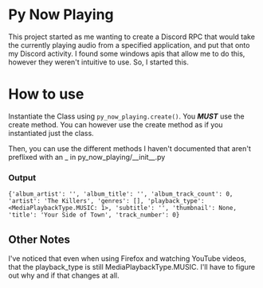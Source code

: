 # Py Now Playing

This project started as me wanting to create a Discord RPC that would take the currently playing audio from a specified application, and put that onto my Discord activity. I found some windows apis that allow me to do this, however they weren't intuitive to use. So, I started this. 


# How to use

Instantiate the Class using `py_now_playing.create()`. You ***MUST*** use the create method. You can however use the create method as if you instantiated just the class. 

Then, you can use the different methods I haven't documented that aren't preflixed with an _ in py_now_playing/\_\_init\_\_.py

### Output
```text
{'album_artist': '', 'album_title': '', 'album_track_count': 0, 'artist': 'The Killers', 'genres': [], 'playback_type': <MediaPlaybackType.MUSIC: 1>, 'subtitle': '', 'thumbnail': None, 'title': 'Your Side of Town', 'track_number': 0}
```


## Other Notes


I've noticed that even when using Firefox and watching YouTube videos, that the playback_type is still MediaPlaybackType.MUSIC. I'll have to figure out why and if that changes at all.